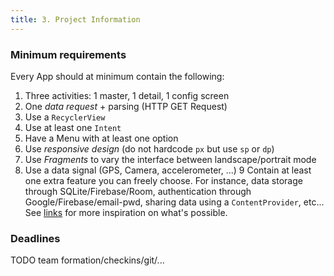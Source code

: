 ```yaml
---
title: 3. Project Information
---
```


### Minimum requirements

Every App should at minimum contain the following:

1. Three activities: 1 master, 1 detail, 1 config screen
2. One _data request_ + parsing (HTTP GET Request)
3. Use a `RecyclerView`
4. Use at least one `Intent`
5. Have a Menu with at least one option
6. Use _responsive design_ (do not hardcode `px` but use `sp` or `dp`)
7. Use _Fragments_ to vary the interface between landscape/portrait mode
8. Use a data signal (GPS, Camera, accelerometer, ...)
9 Contain at least one extra feature you can freely choose. For instance, data storage through SQLite/Firebase/Room, authentication through Google/Firebase/email-pwd, sharing data using a `ContentProvider`, etc... See [links](/extra/links) for more inspiration on what's possible.

### Deadlines

TODO team formation/checkins/git/...